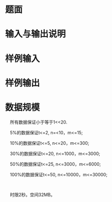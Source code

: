 

# 题面



# 输入与输出说明



# 样例输入



# 样例输出



# 数据规模


<p>
    所有数据保证小于等于1&lt;&lt;20. 
</p>
<p>
    5%的数据保证t&lt;=2, n=&lt;10，m&lt;=15; 
</p>
<p>
    10%的数据保证t&lt;=5, n&lt;=20，m&lt;=300; 
</p>
<p>
    30%的数据保证t&lt;=20, n&lt;=1000，m&lt;=3000;
</p>
<p>
    50%的数据保证t&lt;=25, n&lt;=3000，m&lt;=6000; 
</p>
<p>
    100%的数据保证t&lt;=50, n&lt;=10000，m&lt;=30000; 
</p>
<p>
<br/>
</p>
<p>
    时限2秒。空间32MB。 
</p>
